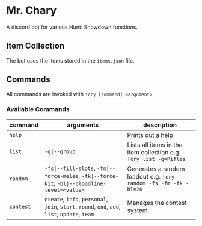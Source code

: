 
# Mr. Chary

A discord bot for various Hunt: Showdown functions.

## Item Collection

The bot uses the items stored in the `items.json` file.

## Commands

All commands are invoked with `!cry [command] <argument>`

### Available Commands

| command  | arguments                                                                                       | description                                                       |
|----------|-------------------------------------------------------------------------------------------------|-------------------------------------------------------------------|
| `help`   |                                                                                                 | Prints out a help                                                 |
| `list`   | `-g\|--group`                                                                                   | Lists all items in the item collection e.g. `!cry list -g=Rifles` |
| `random` | `-fs\|--fill-slots`, `-fm\|--force-melee`, `-fk\|--force-kit`, `-bl\|--bloodline-level=<value>` | Generates a random loadout e.g. `!cry random -fs -fm -fk -bl=20`  |
| `contest`| `create`, `info`, `personal`, `join`, `start`, `round`, `end`, `add`, `list`, `update`, `team`  | Manages the contest system                                        |
